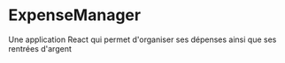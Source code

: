 # ExpenseManager
Une application React qui permet d'organiser ses dépenses ainsi que ses rentrées d'argent
